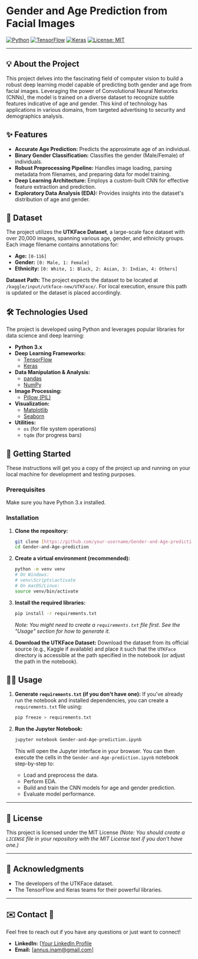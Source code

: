 # Gender and Age Prediction from Facial Images

[![Python](https://img.shields.io/badge/Python-3.x-blue.svg)](https://www.python.org/)
[![TensorFlow](https://img.shields.io/badge/TensorFlow-2.x-orange.svg)](https://www.tensorflow.org/)
[![Keras](https://img.shields.io/badge/Keras-green.svg)](https://keras.io/)
[![License: MIT](https://img.shields.io/badge/License-MIT-yellow.svg)](https://opensource.org/licenses/MIT)

---

## 💡 About the Project

This project delves into the fascinating field of computer vision to build a robust deep learning model capable of predicting both gender and age from facial images. Leveraging the power of Convolutional Neural Networks (CNNs), the model is trained on a diverse dataset to recognize subtle features indicative of age and gender. This kind of technology has applications in various domains, from targeted advertising to security and demographics analysis.

## ✨ Features

* **Accurate Age Prediction:** Predicts the approximate age of an individual.
* **Binary Gender Classification:** Classifies the gender (Male/Female) of individuals.
* **Robust Preprocessing Pipeline:** Handles image loading, parsing metadata from filenames, and preparing data for model training.
* **Deep Learning Architecture:** Employs a custom-built CNN for effective feature extraction and prediction.
* **Exploratory Data Analysis (EDA):** Provides insights into the dataset's distribution of age and gender.

## 💾 Dataset

The project utilizes the **UTKFace Dataset**, a large-scale face dataset with over 20,000 images, spanning various age, gender, and ethnicity groups. Each image filename contains annotations for:

* **Age:** `[0-116]`
* **Gender:** `[0: Male, 1: Female]`
* **Ethnicity:** `[0: White, 1: Black, 2: Asian, 3: Indian, 4: Others]`

**Dataset Path:** The project expects the dataset to be located at `/kaggle/input/utkface-new/UTKFace/`. For local execution, ensure this path is updated or the dataset is placed accordingly.

## 🛠 Technologies Used

The project is developed using Python and leverages popular libraries for data science and deep learning:

* **Python 3.x**
* **Deep Learning Frameworks:**
    * [TensorFlow](https://www.tensorflow.org/)
    * [Keras](https://keras.io/)
* **Data Manipulation & Analysis:**
    * [pandas](https://pandas.pydata.org/)
    * [NumPy](https://numpy.org/)
* **Image Processing:**
    * [Pillow (PIL)](https://python-pillow.org/)
* **Visualization:**
    * [Matplotlib](https://matplotlib.org/)
    * [Seaborn](https://seaborn.pydata.org/)
* **Utilities:**
    * `os` (for file system operations)
    * `tqdm` (for progress bars)

## 🚀 Getting Started

These instructions will get you a copy of the project up and running on your local machine for development and testing purposes.

### Prerequisites

Make sure you have Python 3.x installed.

### Installation

1.  **Clone the repository:**

    ```bash
    git clone [https://github.com/your-username/Gender-and-Age-prediction.git](https://github.com/your-username/Gender-and-Age-prediction.git)
    cd Gender-and-Age-prediction
    ```

2.  **Create a virtual environment (recommended):**

    ```bash
    python -m venv venv
    # On Windows:
    # venv\Scripts\activate
    # On macOS/Linux:
    source venv/bin/activate
    ```

3.  **Install the required libraries:**

    ```bash
    pip install -r requirements.txt
    ```
    *Note: You might need to create a `requirements.txt` file first. See the "Usage" section for how to generate it.*

4.  **Download the UTKFace Dataset:**
    Download the dataset from its official source (e.g., Kaggle if available) and place it such that the `UTKFace` directory is accessible at the path specified in the notebook (or adjust the path in the notebook).

## 🏃‍♀️ Usage

1.  **Generate `requirements.txt` (if you don't have one):**
    If you've already run the notebook and installed dependencies, you can create a `requirements.txt` file using:

    ```bash
    pip freeze > requirements.txt
    ```

2.  **Run the Jupyter Notebook:**

    ```bash
    jupyter notebook Gender-and-Age-prediction.ipynb
    ```

    This will open the Jupyter interface in your browser. You can then execute the cells in the `Gender-and-Age-prediction.ipynb` notebook step-by-step to:
    * Load and preprocess the data.
    * Perform EDA.
    * Build and train the CNN models for age and gender prediction.
    * Evaluate model performance.

---

## 📄 License

This project is licensed under the MIT License
*(Note: You should create a `LICENSE` file in your repository with the MIT License text if you don't have one.)*

---

## 🙏 Acknowledgments

* The developers of the UTKFace dataset.
* The TensorFlow and Keras teams for their powerful libraries.

---

## ✉️ Contact 👋

Feel free to reach out if you have any questions or just want to connect!

* **LinkedIn:** [[Your LinkedIn Profile](https://www.linkedin.com/in/your-profile-url/](https://www.linkedin.com/in/m-anas-inam/))
* **Email:** [annus.inam@gmail.com]
